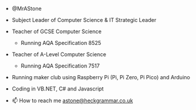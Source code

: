 - @MrAStone
- Subject Leader of Computer Science & IT Strategic Leader
- Teacher of GCSE Computer Science
  - Running AQA Specification 8525
- Teacher of A-Level Computer Science
  - Running AQA Specification 7517
- Running maker club using Raspberry Pi (Pi, Pi Zero, Pi Pico) and Arduino
- Coding in VB.NET, C# and Javascript

- 📫 How to reach me astone@heckgrammar.co.uk

<!---
MrAStone/MrAStone is a ✨ special ✨ repository because its `README.md` (this file) appears on your GitHub profile.
You can click the Preview link to take a look at your changes.
--->
